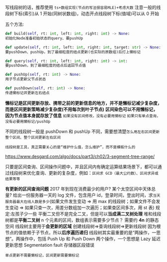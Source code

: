 写线段树的话，推荐使用 `ts+数组实现(节点的写法很容易MLE)+考虑大数`
注意一般的线段树下标(索引)从 1 开始(同树状数组)，动态开点线段树下标(值域)可以从 0 开始

<!-- 参考 4_set\有序集合\区间合并的三种题 -->

五个方法:

```py
def build(self, rt: int, left: int, right: int) -> None:
初始化Node准备初始状态的query、要pushUp

def update(self, rt: int, left: int, right: int, target: str) -> None:
要pushDown、pushUp，到了最细粒度的结点更新(也实际的原数组)后打上懒标记

def query(self, rt: int, left: int, right: int) -> int:
要pushDown，到了最细粒度的结点后返回节点值

def pushUp(self, rt: int) -> None:
用子节点更新父节点状态

def pushDown(self, rt: int) -> None:
传递懒标记并更新左右结点
```

**懒标记是区间更新存放、携带之前的更新信息的地方，并不是懒标记减少复杂度，而是区间更新策略减少复杂度(不用每次到叶子节点)**
**区间染色可以不用懒标记，因为节点值本身就存放了信息**
`如果没有区间修改，没有必要用懒标记`
`如果只有单点查询，没有必要用懒标记/pushUp`

不同的线段树一般是 pushDown 和 pushUp 不同，需要想清楚`怎么用左右区间更新整个区间、整个区间更新左右区间`

`线段树是工具，真正需要关心的是“维护什么值，怎么维护”，而不是模板什么的`

https://www.desgard.com/algo/docs/part3/ch02/3-segment-tree-range/

只要是区间查询、区间操作问题中，并且区间内有确定运算结果场景下，都可以通过线段树来优化查询、更新的复杂度，例如：`区间求 GCD（最大公约数）、区间求异或结果等等`

**有更新的区间查询问题**
2017 年到现在消费最少的用户?
某个太空区间中天体总量?
给出一份服务器一天的 log 文件，包含用户 id，登录时间，登出时间，求`当天服务器最大在线人数是多少`(如果文件发生变动 => 用 max 的线段树；如果文件不会发生变动 => 如果只查一次，用差分数组加一次遍历；如果查区间多次，用 st 表)
规定:左孩子少一些
平衡二叉但不是完全二叉，但是可以**当成满二叉树处理**
堆和线段树都是**平衡二叉树**
n 个元素的区间，数组表示需要多少节点？
需要约 **4n** 的静态空间
线段树主要用于**会更新的区域**
创建线段树=>查询线段树=>更新线段树
因为根节点的值依赖于子节点，所以**后序遍历递归**
线段树其实最重要的是“两操作，一思想”。两操作中，包括 Push Up 和 Push Down 两个操作，一个思想是 Lazy 延迟更新思想
Segmentation fault
存储器区段错误

`单点更新不需要懒标记，区间更新需要懒标记`
